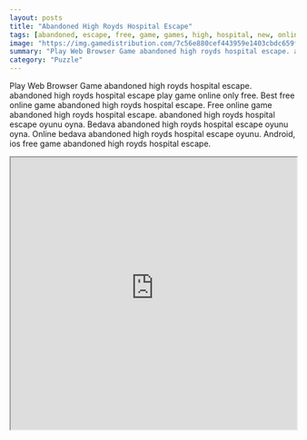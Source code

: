 ```yaml
---
layout: posts
title: "Abandoned High Royds Hospital Escape"
tags: [abandoned, escape, free, game, games, high, hospital, new, online, play, skill, royds, gam, download, eight, free, online, games, oyna, game, free, games, play, play, games]
image: "https://img.gamedistribution.com/7c56e880cef443959e1403cbdc659fa6.jpg"
summary: "Play Web Browser Game abandoned high royds hospital escape. abandoned high royds hospital escape play game online only free. Best free online game abandoned high royds hospital escape. Free online game abandoned high royds hospital escape. abandoned high royds hospital escape oyunu oyna. Bedava abandoned high royds hospital escape oyunu oyna. Online bedava abandoned high royds hospital escape oyunu. Android, ios free game abandoned high royds hospital escape."
category: "Puzzle"
---
```


Play Web Browser Game abandoned high royds hospital escape. abandoned high royds hospital escape play game online only free. Best free online game abandoned high royds hospital escape. Free online game abandoned high royds hospital escape. abandoned high royds hospital escape oyunu oyna. Bedava abandoned high royds hospital escape oyunu oyna. Online bedava abandoned high royds hospital escape oyunu. Android, ios free game abandoned high royds hospital escape.

<iframe width="100%" height="480px;" src="https://flash.gamedistribution.com?game=7c56e880cef443959e1403cbdc659fa6"></iframe>